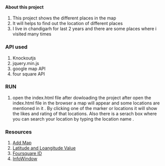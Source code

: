 #### About this project

1. This project shows the different places in the map
2. It will helps to find out the location of different places
3. I live in chandigarh for last 2 years and there are some places where i visited many times

### API used

1. Knockoutjs
2. jquery.min.js
3. google map API
4. four square API

### RUN

1. open the index.html file after dowloading the project
  after open the index.html file in the browser a map will appear and some locations are mentioned in it .
  By clicking one of the marker or locations it will show the likes and rating of that locations.
  Also there is a serach box where you can search your location by typing the location name .

### Resources

1. <a href="https://developers.google.com/maps/documentation/javascript/adding-a-google-map">Add Map</a>
2. <a href="http://www.latlong.net/">Latitude and Loangitude Value</a>
3. <a href="https://foursquare.com/">Foursquare ID</a>
4. <a href="https://developers.google.com/maps/documentation/javascript/examples/infowindow-simple">InfoWindow</a>
